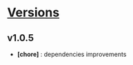 # [Versions](https://github.com/Tracktor/treege/releases)

## v1.0.5
- **[chore]** : dependencies improvements
